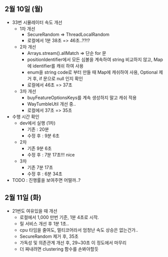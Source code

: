 
## 2월 10일 (월)

- 33번 시뮬레이터 속도 개선
	- 1차 개선
		- SecureRandom => ThreadLocalRandom
		- 로컬에서 1분 38초 => 46초..??!?
	- 2차 개선 
		- Arrays.stream().allMatch => 단순 for 문
		- positionIdentifier에서 모든 심볼을 계속하여 string 비교하지 않고, Map에 identifier를 캐쉬 하여 사용
		-  enum을 string code로 부터 만들 때 Map에 캐쉬하여 사용, Optional 제거 후, if 문으로 null 인지 확인
		- 로컬에서 46초 => 37초
	- 3차 개선 
		- buyFeatureOptionsKeys를 계속 생성하지 말고 캐쉬 적용
		- WayTumbleUtil 개선 중..
		- 로컬에서 37초 => 35초
- 수행 시간 확인
	- dev에서 실행 (1차)
		- 기존 : 20분
		- 수정 후 : 9분 6초
	- 2차
		- 기존 9분 6초
		- 수정 후 :  7분 17초!!! nice
	- 3차
		- 기존 7분 17초
		- 수정 후 : 6분 34초
- TODO : 진행률을 보여주면 어떨까..?

## 2월 11일 (화)

- 21번도 여유있을 때 개선
	- 로컬에서 1,000 만번 기준, 1분 4초로 시작.
	- 릴 서비스 개선 후 1분 1초..
	- cpu 타임을 줄여도, 멀티코어라서 엄청난 속도 상승은 없는건가..
	- SecureRandom 제거 후, 35초
	- 가독성 및 의존관계 개선 후, 29~30초 이 정도에서 마무리
	- 더 짜내려면 clustering 함수를 손봐야할듯